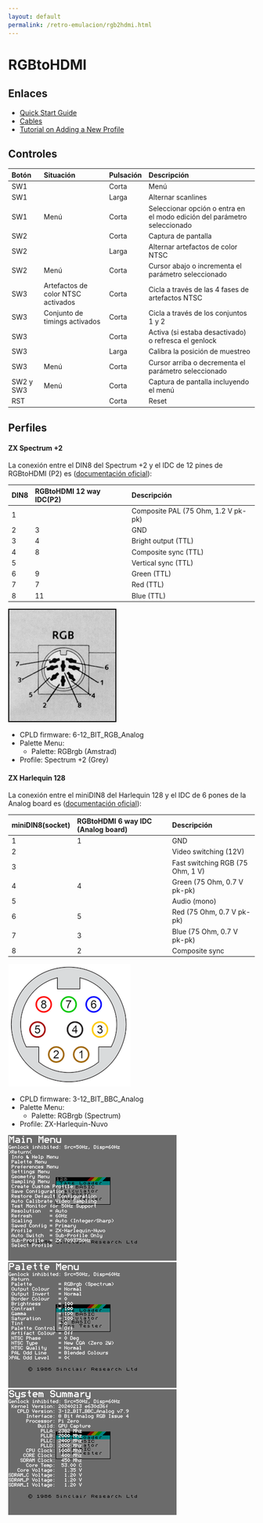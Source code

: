 ```yaml
---
layout: default
permalink: /retro-emulacion/rgb2hdmi.html
---
```


# RGBtoHDMI

## Enlaces

* [Quick Start Guide](https://github.com/hoglet67/RGBtoHDMI/wiki/Quick-Start-Guide)
* [Cables](https://github.com/hoglet67/RGBtoHDMI/wiki/Cables)
* [Tutorial on Adding a New Profile](https://github.com/hoglet67/RGBtoHDMI/wiki/Tutorial-on-Adding-a-New-Profile)

## Controles

|Botón|Situación|Pulsación|Descripción|
|:----|:--------|:--------|:----------|
|SW1  |         |Corta    |Menú|
|SW1  |         |Larga    |Alternar scanlines|
|SW1  |Menú     |Corta    |Seleccionar opción o entra en el modo edición del parámetro seleccionado|
|SW2  |         |Corta    |Captura de pantalla|
|SW2  |         |Larga    |Alternar artefactos de color NTSC|
|SW2  |Menú     |Corta    |Cursor abajo o incrementa el parámetro seleccionado|
|SW3  |Artefactos de color NTSC activados|Corta    |Cicla a través de las 4 fases de artefactos NTSC|
|SW3  |Conjunto de timings activados|Corta    |Cicla a través de los conjuntos 1 y 2|
|SW3  |         |Corta    |Activa (si estaba desactivado) o refresca el genlock|
|SW3  |         |Larga    |Calibra la posición de muestreo|
|SW3  |Menú     |Corta    |Cursor arriba o decrementa el parámetro seleccionado|
|SW2 y SW3|Menú     |Corta    |Captura de pantalla incluyendo el menú|
|RST  |         |Corta    |Reset|

## Perfiles

#### ZX Spectrum +2

La conexión entre el DIN8 del Spectrum +2 y el IDC de 12 pines de RGBtoHDMI (P2) es ([documentación oficial](https://github.com/hoglet67/RGBtoHDMI/wiki/Cables#spectrum-128-or-2-4-bit-rgbi-ttl)):

|DIN8|RGBtoHDMI 12 way IDC(P2)|Descripción                             |
|:---|:-----------------------|:---------------------------------------|
|1   |                        |Composite PAL (75 Ohm, 1.2 V pk-pk)     |
|2   |3                       |GND                                     |
|3   |4                       |Bright output (TTL)                     |
|4   |8                       |Composite sync (TTL)                    |
|5   |                        |Vertical sync (TTL)                     |
|6   |9                       |Green (TTL)                             |
|7   |7                       |Red (TTL)                               |
|8   |11                      |Blue (TTL)                              |

![RGB socket DIN8](../images/pages/rgb2hdmi/din8.gif)

- CPLD firmware: 6-12_BIT_RGB_Analog
- Palette Menu:
    - Palette: RGBrgb (Amstrad)
- Profile: Spectrum +2 (Grey)

#### ZX Harlequin 128

La conexión entre el miniDIN8 del Harlequin 128 y el IDC de 6 pones de la Analog board es ([documentación oficial](https://github.com/hoglet67/RGBtoHDMI/wiki/Cables#spectrum-2a-or-3-analog-rgb)):

|miniDIN8(socket)|RGBtoHDMI 6 way IDC (Analog board)|Descripción                             |
|:---------------|:---------------------------------|:---------------------------------------|
|1               |1                                 |GND                                     |
|2               |                                  |Video switching (12V)                   |
|3               |                                  |Fast switching RGB (75 Ohm, 1 V)        |
|4               |4                                 |Green (75 Ohm, 0.7 V pk-pk)             |
|5               |                                  |Audio (mono)                            |
|6               |5                                 |Red (75 Ohm, 0.7 V pk-pk)               |
|7               |3                                 |Blue (75 Ohm, 0.7 V pk-pk)              |
|8               |2                                 |Composite sync                          |

![RGB socket miniDIN8](../images/pages/rgb2hdmi/minidin8.png)

- CPLD firmware: 3-12_BIT_BBC_Analog
- Palette Menu:
    - Palette: RGBrgb (Spectrum)
- Profile: ZX-Harlequin-Nuvo

![Main Menu](../images/pages/rgb2hdmi/capture0.png)
![Palette Menu](../images/pages/rgb2hdmi/capture1.png)
![System Summary](../images/pages/rgb2hdmi/capture2.png)